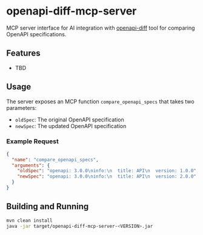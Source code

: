 # openapi-diff-mcp-server

MCP server interface for AI integration with [openapi-diff](https://github.com/OpenAPITools/openapi-diff) tool for comparing OpenAPI specifications.

## Features

- TBD

## Usage

The server exposes an MCP function `compare_openapi_specs` that takes two parameters:
- `oldSpec`: The original OpenAPI specification
- `newSpec`: The updated OpenAPI specification

### Example Request

```json
{
  "name": "compare_openapi_specs",
  "arguments": {
    "oldSpec": "openapi: 3.0.0\ninfo:\n  title: API\n  version: 1.0.0",
    "newSpec": "openapi: 3.0.0\ninfo:\n  title: API\n  version: 2.0.0"
  }
}
```

## Building and Running

```bash
mvn clean install
java -jar target/openapi-diff-mcp-server-<VERSION>.jar
```
